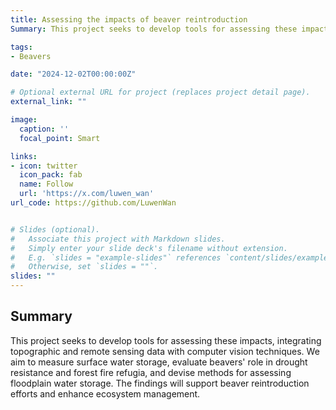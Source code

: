```yaml
---
title: Assessing the impacts of beaver reintroduction
Summary: This project seeks to develop tools for assessing these impacts, integrating topographic and remote sensing data with computer vision techniques. We aim to measure surface water storage, evaluate beavers' role in drought resistance and forest fire refugia, and devise methods for assessing floodplain water storage. 

tags:
- Beavers

date: "2024-12-02T00:00:00Z"

# Optional external URL for project (replaces project detail page).
external_link: ""

image:
  caption: ''
  focal_point: Smart

links:
- icon: twitter
  icon_pack: fab
  name: Follow
  url: 'https://x.com/luwen_wan'
url_code: https://github.com/LuwenWan


# Slides (optional).
#   Associate this project with Markdown slides.
#   Simply enter your slide deck's filename without extension.
#   E.g. `slides = "example-slides"` references `content/slides/example-slides.md`.
#   Otherwise, set `slides = ""`.
slides: ""
---
```

## Summary
This project seeks to develop tools for assessing these impacts, integrating topographic and remote sensing data with computer vision techniques. We aim to measure surface water storage, evaluate beavers' role in drought resistance and forest fire refugia, and devise methods for assessing floodplain water storage. The findings will support beaver reintroduction efforts and enhance ecosystem management.

